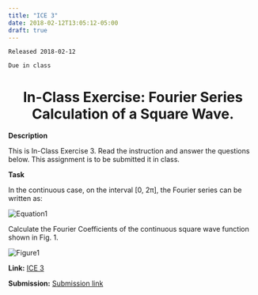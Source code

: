 ```yaml
---
title: "ICE 3"
date: 2018-02-12T13:05:12-05:00
draft: true
---
```

```
Released 2018-02-12

Due in class
```


<h1 align="center">
In-Class Exercise: Fourier Series Calculation of a Square Wave.
</h1>

**Description**

This is In-Class Exercise 3. Read the instruction and answer the questions below. This assignment is to be submitted it in class.


**Task**

In the continuous case, on the interval [0, 2π], the Fourier series can be written as:

![Equation1](https://localhost:1313/ABE425/ABE425/blob/ICES/content/ices/photo/ice3equation%20.png)

Calculate the Fourier Coefficients of the continuous square wave function shown in Fig. 1.



![Figure1](https://localhost:1313/ABE425/ABE425/blob/ICES/content/ices/photo/ice3figure1.png)



**Link:** [ICE 3](https://localhost1313:/ABE425/data/blob/lia/ICE/ICE_FourierCoefficients.pdf)

**Submission:** [Submission link](?)
